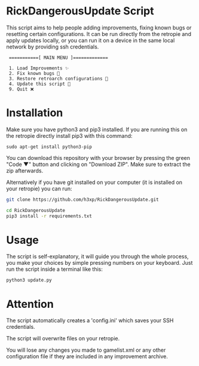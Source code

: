 # RickDangerousUpdate Script

This script aims to help people adding improvements, fixing known bugs or resetting certain configurations.
It can be run directly from the retropie and apply updates locally, or you can run it on a device in the same local network by providing ssh credentials.


```
 ===========[ MAIN MENU ]=============

 1. Load Improvements ✨
 2. Fix known bugs 🐛
 3. Restore retroarch configurations 👾
 4. Update this script 📄
 9. Quit ❌
```

# Installation

Make sure you have python3 and pip3 installed. If you are running this on the retropie directly install pip3 with this command:

```
sudo apt-get install python3-pip
```

You can download this repository with your browser by pressing the green "Code ▼" button and clicking on "Download ZIP".
Make sure to extract the zip afterwards.

Alternatively if you have git installed on your computer (it is installed on your retropie) you can run:
```bash
git clone https://github.com/h3xp/RickDangerousUpdate.git
```

```bash
cd RickDangerousUpdate
pip3 install -r requirements.txt
```

# Usage

The script is self-explanatory, it will guide you through the whole process, you make your choices by simple pressing numbers on your keyboard.
Just run the script inside a terminal like this:

```
python3 update.py 
```

# Attention

The script automatically creates a 'config.ini' which saves your SSH credentials.

The script will overwrite files on your retropie.

You will lose any changes you made to gamelist.xml or any other configuration file if they are included in any improvement archive.
